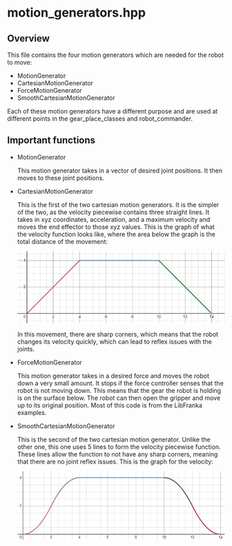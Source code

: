 # motion_generators.hpp

## Overview

This file contains the four motion generators which are needed for the robot to move:

* MotionGenerator
* CartesianMotionGenerator
* ForceMotionGenerator
* SmoothCartesianMotionGenerator

Each of these motion generators have a different purpose and are used at different points in the gear_place_classes and robot_commander.

## Important functions

* MotionGenerator

    This motion generator takes in a vector of desired joint positions. It then moves to these joint positions.

* CartesianMotionGenerator

    This is the first of the two cartesian motion generators. It is the simpler of the two, as the velocity piecewise contains three straight lines. It takes in xyz coordinates, acceleration, and a maximum velocity and moves the end effector to those xyz values. This is the graph of what the velocity function looks like, where the area below the graph is the total distance of the movement:

    ![Cartesian Graph](images/Cartesian.JPG)

    In this movement, there are sharp corners, which means that the robot changes its velocity quickly, which can lead to reflex issues with the joints. 

* ForceMotionGenerator

    This motion generator takes in a desired force and moves the robot down a very small amount. It stops if the force controller senses that the robot is not moving down. This means that the gear the robot is holding is on the surface below. The robot can then open the gripper and move up to its original position. Most of this code is from the LibFranka examples.

* SmoothCartesianMotionGenerator

    This is the second of the two cartesian motion generator. Unlike the other one, this one uses 5 lines to form the velocity piecewise function. These lines allow the function to not have any sharp corners, meaning that there are no joint reflex issues. This is the graph for the velocity:

    ![Smooth Cartesian graph](images/SmoothCartesian.JPG)